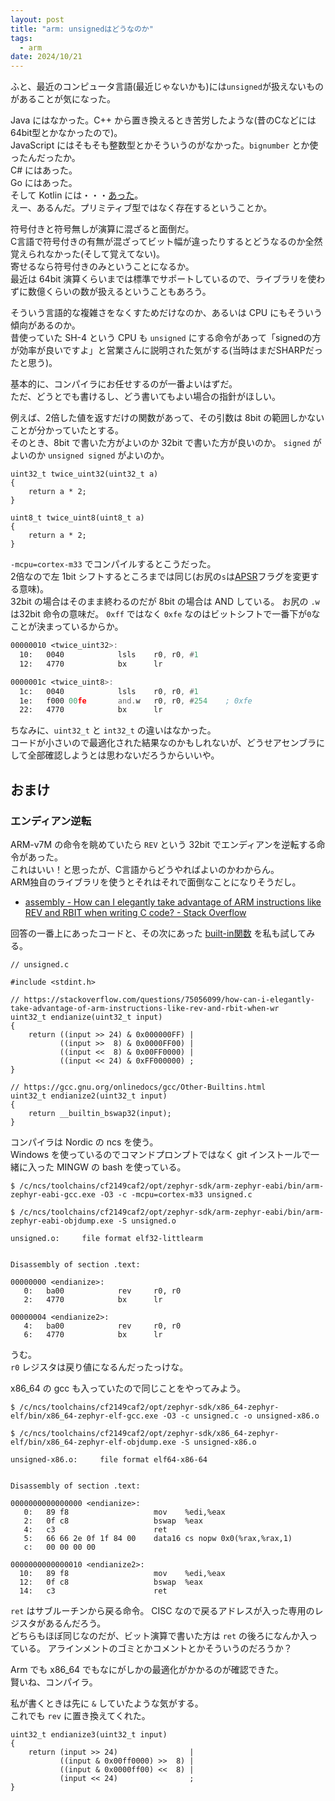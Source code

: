 ```yaml
---
layout: post
title: "arm: unsignedはどうなのか"
tags:
  - arm
date: 2024/10/21
---
```


ふと、最近のコンピュータ言語(最近じゃないかも)には`unsigned`が扱えないものがあることが気になった。  

Java にはなかった。C++ から置き換えるとき苦労したような(昔のCなどには64bit型とかなかったので)。  
JavaScript にはそもそも整数型とかそういうのがなかった。`bignumber` とか使ったんだったか。  
C# にはあった。  
Go にはあった。  
そして Kotlin には・・・[あった](https://kotlinlang.org/docs/unsigned-integer-types.html)。  
えー、あるんだ。プリミティブ型ではなく存在するということか。

符号付きと符号無しが演算に混ざると面倒だ。  
C言語で符号付きの有無が混ざってビット幅が違ったりするとどうなるのか全然覚えられなかった(そして覚えてない)。  
寄せるなら符号付きのみということになるか。  
最近は 64bit 演算くらいまでは標準でサポートしているので、ライブラリを使わずに数億くらいの数が扱えるということもあろう。

そういう言語的な複雑さをなくすためだけなのか、あるいは CPU にもそういう傾向があるのか。  
昔使っていた SH-4 という CPU も `unsigned` にする命令があって「signedの方が効率が良いですよ」と営業さんに説明された気がする(当時はまだSHARPだったと思う)。  

基本的に、コンパイラにお任せするのが一番よいはずだ。  
ただ、どうとでも書けるし、どう書いてもよい場合の指針がほしい。

例えば、2倍した値を返すだけの関数があって、その引数は 8bit の範囲しかないことが分かっていたとする。  
そのとき、8bit で書いた方がよいのか 32bit で書いた方が良いのか。
`signed` がよいのか `unsigned signed` がよいのか。

```clang
uint32_t twice_uint32(uint32_t a)
{
    return a * 2;
}

uint8_t twice_uint8(uint8_t a)
{
    return a * 2;
}
```

`-mcpu=cortex-m33` でコンパイルするとこうだった。  
2倍なので左 1bit シフトするところまでは同じ(お尻の`s`は[APSR](https://www.aps-web.jp/academy/cm/261/#PSRAPSR)フラグを変更する意味)。  
32bit の場合はそのまま終わるのだが 8bit の場合は AND している。
お尻の `.w` は32bit 命令の意味だ。
`0xff` ではなく `0xfe` なのはビットシフトで一番下が`0`なことが決まっているからか。

```asm
00000010 <twice_uint32>:
  10:   0040            lsls    r0, r0, #1
  12:   4770            bx      lr

0000001c <twice_uint8>:
  1c:   0040            lsls    r0, r0, #1
  1e:   f000 00fe       and.w   r0, r0, #254    ; 0xfe
  22:   4770            bx      lr
```

ちなみに、`uint32_t` と `int32_t` の違いはなかった。  
コードが小さいので最適化された結果なのかもしれないが、どうせアセンブラにして全部確認しようとは思わないだろうからいいや。

## おまけ

### エンディアン逆転

ARM-v7M の命令を眺めていたら `REV` という 32bit でエンディアンを逆転する命令があった。  
これはいい！と思ったが、C言語からどうやればよいのかわからん。  
ARM独自のライブラリを使うとそれはそれで面倒なことになりそうだし。

* [assembly - How can I elegantly take advantage of ARM instructions like REV and RBIT when writing C code? - Stack Overflow](https://stackoverflow.com/questions/75056099/how-can-i-elegantly-take-advantage-of-arm-instructions-like-rev-and-rbit-when-wr)

回答の一番上にあったコードと、その次にあった [built-in関数](https://stackoverflow.com/questions/35133829/does-arm-gcc-have-a-builtin-function-for-the-assembly-rev-instruction) を私も試してみる。  

```clang
// unsigned.c

#include <stdint.h>

// https://stackoverflow.com/questions/75056099/how-can-i-elegantly-take-advantage-of-arm-instructions-like-rev-and-rbit-when-wr
uint32_t endianize(uint32_t input)
{
    return ((input >> 24) & 0x000000FF) |
           ((input >>  8) & 0x0000FF00) |
           ((input <<  8) & 0x00FF0000) |
           ((input << 24) & 0xFF000000) ;
}

// https://gcc.gnu.org/onlinedocs/gcc/Other-Builtins.html
uint32_t endianize2(uint32_t input)
{
    return __builtin_bswap32(input);
}
```

コンパイラは Nordic の ncs を使う。  
Windows を使っているのでコマンドプロンプトではなく git インストールで一緒に入った MINGW の bash を使っている。

```console
$ /c/ncs/toolchains/cf2149caf2/opt/zephyr-sdk/arm-zephyr-eabi/bin/arm-zephyr-eabi-gcc.exe -O3 -c -mcpu=cortex-m33 unsigned.c

$ /c/ncs/toolchains/cf2149caf2/opt/zephyr-sdk/arm-zephyr-eabi/bin/arm-zephyr-eabi-objdump.exe -S unsigned.o

unsigned.o:     file format elf32-littlearm


Disassembly of section .text:

00000000 <endianize>:
   0:   ba00            rev     r0, r0
   2:   4770            bx      lr

00000004 <endianize2>:
   4:   ba00            rev     r0, r0
   6:   4770            bx      lr
```

うむ。  
`r0` レジスタは戻り値になるんだったっけな。

x86_64 の gcc も入っていたので同じことをやってみよう。

```console
$ /c/ncs/toolchains/cf2149caf2/opt/zephyr-sdk/x86_64-zephyr-elf/bin/x86_64-zephyr-elf-gcc.exe -O3 -c unsigned.c -o unsigned-x86.o

$ /c/ncs/toolchains/cf2149caf2/opt/zephyr-sdk/x86_64-zephyr-elf/bin/x86_64-zephyr-elf-objdump.exe -S unsigned-x86.o

unsigned-x86.o:     file format elf64-x86-64


Disassembly of section .text:

0000000000000000 <endianize>:
   0:   89 f8                   mov    %edi,%eax
   2:   0f c8                   bswap  %eax
   4:   c3                      ret
   5:   66 66 2e 0f 1f 84 00    data16 cs nopw 0x0(%rax,%rax,1)
   c:   00 00 00 00

0000000000000010 <endianize2>:
  10:   89 f8                   mov    %edi,%eax
  12:   0f c8                   bswap  %eax
  14:   c3                      ret
```

`ret` はサブルーチンから戻る命令。
CISC なので戻るアドレスが入った専用のレジスタがあるんだろう。  
どちらもほぼ同じなのだが、ビット演算で書いた方は `ret` の後ろになんか入っている。
アラインメントのゴミとかコメントとかそういうのだろうか？

Arm でも x86_64 でもなにがしかの最適化がかかるのが確認できた。  
賢いね、コンパイラ。

私が書くときは先に `&` していたような気がする。  
これでも `rev` に置き換えてくれた。

```clang
uint32_t endianize3(uint32_t input)
{
    return (input >> 24)                |
           ((input & 0x00ff0000) >>  8) |
           ((input & 0x0000ff00) <<  8) |
           (input << 24)                ;
}
```
